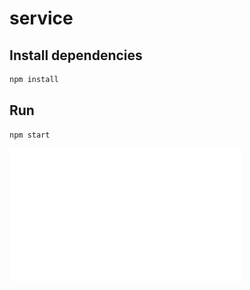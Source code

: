 service
============================

## Install dependencies ##

```bash
npm install
```

## Run ##

```bash
npm start
```

<!-- If you are looking for details, check it here: [service](https://segmentfault.com/a/1190000004961316) -->


![](./docs/angular2-04-preview.gif)

